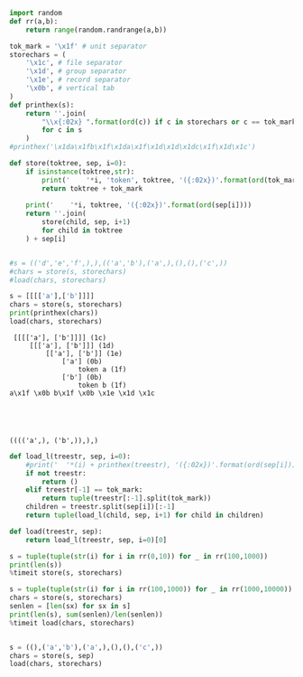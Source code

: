 ```python
import random
def rr(a,b):
    return range(random.randrange(a,b))
```


```python
tok_mark = '\x1f' # unit separator
storechars = (
    '\x1c', # file separator
    '\x1d', # group separator
    '\x1e', # record separator
    '\x0b', # vertical tab
)
def printhex(s):
    return ''.join(
        "\\x{:02x} ".format(ord(c)) if c in storechars or c == tok_mark else c
        for c in s
    )
#printhex('\x1da\x1fb\x1f\x1da\x1f\x1d\x1d\x1dc\x1f\x1d\x1c')
```


```python
def store(toktree, sep, i=0):
    if isinstance(toktree,str):
        print('    '*i, 'token', toktree, '({:02x})'.format(ord(tok_mark)))
        return toktree + tok_mark
    
    print('    '*i, toktree, '({:02x})'.format(ord(sep[i])))
    return ''.join(
        store(child, sep, i+1)
        for child in toktree
    ) + sep[i]


#s = (('d','e','f',),),(('a','b'),('a',),(),(),('c',))
#chars = store(s, storechars)
#load(chars, storechars)

s = [[[['a'],['b']]]]
chars = store(s, storechars)
print(printhex(chars))
load(chars, storechars)
```

     [[[['a'], ['b']]]] (1c)
         [[['a'], ['b']]] (1d)
             [['a'], ['b']] (1e)
                 ['a'] (0b)
                     token a (1f)
                 ['b'] (0b)
                     token b (1f)
    a\x1f \x0b b\x1f \x0b \x1e \x1d \x1c 





    (((('a',), ('b',)),),)




```python
def load_l(treestr, sep, i=0):
    #print('  '*(i) + printhex(treestr), '({:02x})'.format(ord(sep[i])))
    if not treestr:
        return ()
    elif treestr[-1] == tok_mark:
        return tuple(treestr[:-1].split(tok_mark))
    children = treestr.split(sep[i])[:-1]
    return tuple(load_l(child, sep, i+1) for child in children)

def load(treestr, sep):
    return load_l(treestr, sep, i=0)[0]
```


```python
s = tuple(tuple(str(i) for i in rr(0,10)) for _ in rr(100,1000))
print(len(s))
%timeit store(s, storechars)
```


```python
s = tuple(tuple(str(i) for i in rr(100,1000)) for _ in rr(1000,10000))
chars = store(s, storechars)
senlen = [len(sx) for sx in s]
print(len(s), sum(senlen)/len(senlen))
%timeit load(chars, storechars)
```


```python

```


```python
s = ((),('a','b'),('a',),(),(),('c',))
chars = store(s, sep)
load(chars, storechars)
```
